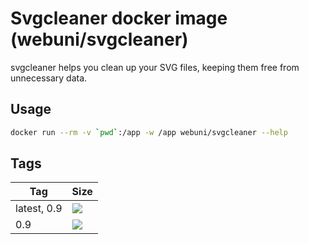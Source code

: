 Svgcleaner docker image (webuni/svgcleaner)
===========================================

svgcleaner helps you clean up your SVG files, keeping them free from unnecessary data.

Usage
-----

``` bash
docker run --rm -v `pwd`:/app -w /app webuni/svgcleaner --help
```

Tags
----

 Tag         | Size
 ---         | ----
 latest, 0.9 | [![](https://images.microbadger.com/badges/image/webuni/svgcleaner.svg)](https://microbadger.com/images/webuni/svgcleaner)
 0.9         | [![](https://images.microbadger.com/badges/image/webuni/svgcleaner:0.9.svg)](https://microbadger.com/images/webuni/svgcleaner:0.9)
